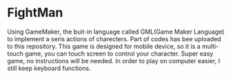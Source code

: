 # FightMan
Using GameMaker, the buit-in language called GML(Game Maker Language) to implement a seris actions of charecters. Part of codes has bee uploaded to this repository.
This game is designed for mobile device, so it is a multi-touch game, you can touch screen to control your character. 
Super easy game, no instructions will be needed. In order to play on computer easier, I still keep keyboard functions.

